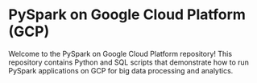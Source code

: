 # PySpark on Google Cloud Platform (GCP)

Welcome to the PySpark on Google Cloud Platform repository! This repository contains Python and SQL scripts that demonstrate how to run PySpark applications on GCP for big data processing and analytics.
